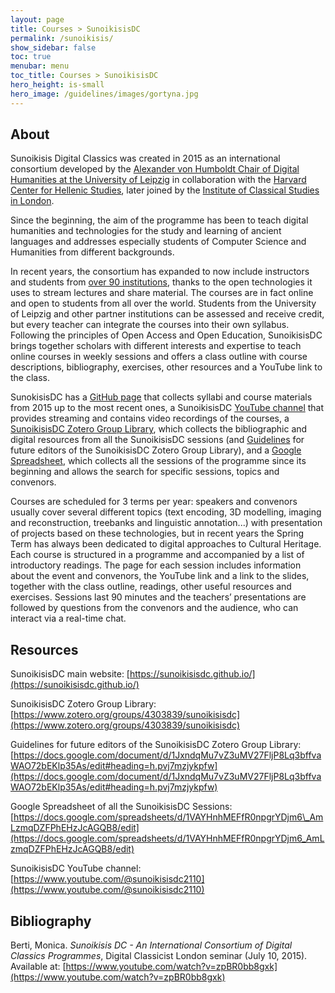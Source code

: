 ```yaml
---
layout: page
title: Courses > SunoikisisDC
permalink: /sunoikisis/
show_sidebar: false
toc: true
menubar: menu
toc_title: Courses > SunoikisisDC
hero_height: is-small
hero_image: /guidelines/images/gortyna.jpg
---
```

## About

Sunoikisis Digital Classics was created in 2015 as an international
consortium developed by the [Alexander von Humboldt Chair of Digital
Humanities at the University of Leipzig](https://www.mathcs.uni-leipzig.de/en/ifi/research/computational-humanities#c685628)
in collaboration with the [Harvard Center for Hellenic Studies](https://chs.harvard.edu/), 
later joined by the [Institute of Classical Studies in London](https://ics.sas.ac.uk/).

Since the beginning, the aim of the programme has been to teach digital
humanities and technologies for the study and learning of ancient
languages and addresses especially students of Computer Science and
Humanities from different backgrounds.

In recent years, the consortium has expanded to now include instructors
and students from [over 90 institutions](https://www.google.com/maps/d/embed?mid=1xTwH_U4aowfj58vF359nKmHzBs39Ljuh&ll=36.542061625690316%2C-44.19440307687671&z=2), 
thanks to the open technologies it uses to stream lectures and share material. The courses are in fact
online and open to students from all over the world. Students from the
University of Leipzig and other partner institutions can be assessed and
receive credit, but every teacher can integrate the courses into their
own syllabus. Following the principles of Open Access and Open
Education, SunoikisisDC brings together scholars with different
interests and expertise to teach online courses in weekly sessions and
offers a class outline with course descriptions, bibliography,
exercises, other resources and a YouTube link to the class.

SunokisisDC has a [GitHub page](https://sunoikisisdc.github.io/) that collects 
syllabi and course materials from 2015 up to the most
recent ones, a SunoikisisDC [YouTube channel](https://www.youtube.com/@sunoikisisdc2110) that provides
streaming and contains video recordings of the courses, a
[SunoikisisDC Zotero Group
Library](https://www.zotero.org/groups/4303839/sunoikisisdc), which
collects the bibliographic and digital resources from all the SunoikisisDC
sessions (and
[Guidelines](https://docs.google.com/document/d/1JxndqMu7vZ3uMV27FljP8Lq3bffvaWAO72bEKlp35As/edit#heading=h.pvj7mzjykpfw)
for future editors of the SunoikisisDC Zotero Group Library), and a
[Google
Spreadsheet](https://docs.google.com/spreadsheets/d/1VAYHnhMEFfR0npgrYDjm6_AmLzmqDZFPhEHzJcAGQB8/edit),
which collects all the sessions of the programme since its beginning and
allows the search for specific sessions, topics and convenors.

Courses are scheduled for 3 terms per year: speakers and convenors
usually cover several different topics (text encoding, 3D modelling,
imaging and reconstruction, treebanks and linguistic annotation...) with
presentation of projects based on these technologies, but in recent
years the Spring Term has always been dedicated to digital approaches to
Cultural Heritage. Each course is structured in a programme and
accompanied by a list of introductory readings. The page for each
session includes information about the event and convenors, the YouTube
link and a link to the slides, together with the class outline,
readings, other useful resources and exercises. Sessions last 90 minutes
and the teachers’ presentations are followed by questions from the
convenors and the audience, who can interact via a real-time chat.

## Resources

SunoikisisDC main website:
[https://sunoikisisdc.github.io/](https://sunoikisisdc.github.io/)

SunoikisisDC Zotero Group Library:
[https://www.zotero.org/groups/4303839/sunoikisisdc](https://www.zotero.org/groups/4303839/sunoikisisdc)

Guidelines for future editors of the SunoikisisDC Zotero Group Library:
[https://docs.google.com/document/d/1JxndqMu7vZ3uMV27FljP8Lq3bffvaWAO72bEKlp35As/edit#heading=h.pvj7mzjykpfw](https://docs.google.com/document/d/1JxndqMu7vZ3uMV27FljP8Lq3bffvaWAO72bEKlp35As/edit#heading=h.pvj7mzjykpfw)

Google Spreadsheet of all the SunoikisisDC Sessions:
[https://docs.google.com/spreadsheets/d/1VAYHnhMEFfR0npgrYDjm6\_AmLzmqDZFPhEHzJcAGQB8/edit](https://docs.google.com/spreadsheets/d/1VAYHnhMEFfR0npgrYDjm6_AmLzmqDZFPhEHzJcAGQB8/edit)

SunoikisisDC YouTube channel:
[https://www.youtube.com/@sunoikisisdc2110](https://www.youtube.com/@sunoikisisdc2110)

## Bibliography

Berti, Monica. *Sunoikisis DC - An International Consortium of
Digital Classics Programmes*, Digital Classicist London seminar (July
10, 2015). Available at:
[https://www.youtube.com/watch?v=zpBR0bb8gxk](https://www.youtube.com/watch?v=zpBR0bb8gxk)
